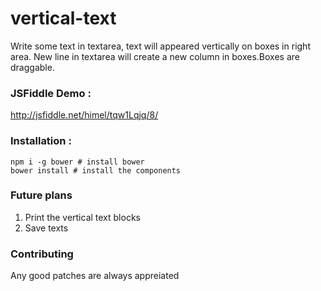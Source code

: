 # vertical-text
Write some text in textarea, text will appeared vertically on boxes in right area.
New line in textarea will create a new column in boxes.Boxes are draggable.

### JSFiddle Demo :

http://jsfiddle.net/himel/tqw1Lqjq/8/

### Installation :
```
npm i -g bower # install bower
bower install # install the components
 ```

### Future plans

1. Print the vertical text blocks
2. Save texts

### Contributing

Any good patches are always appreiated